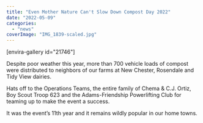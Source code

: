 ```yaml
---
title: "Even Mother Nature Can't Slow Down Compost Day 2022"
date: "2022-05-09"
categories: 
  - "news"
coverImage: "IMG_1839-scaled.jpg"
---
```


\[envira-gallery id="21746"\]

Despite poor weather this year, more than 700 vehicle loads of compost were distributed to neighbors of our farms at New Chester, Rosendale and Tidy View dairies.

Hats off to the Operations Teams, the entire family of Chema & C.J. Ortiz, Boy Scout Troop 623 and the Adams-Friendship Powerlifting Club for teaming up to make the event a success.

It was the event’s 11th year and it remains wildly popular in our home towns.
